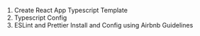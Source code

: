 1. Create React App Typescript Template
1. Typescript Config
1. ESLint and Prettier Install and Config using Airbnb Guidelines
